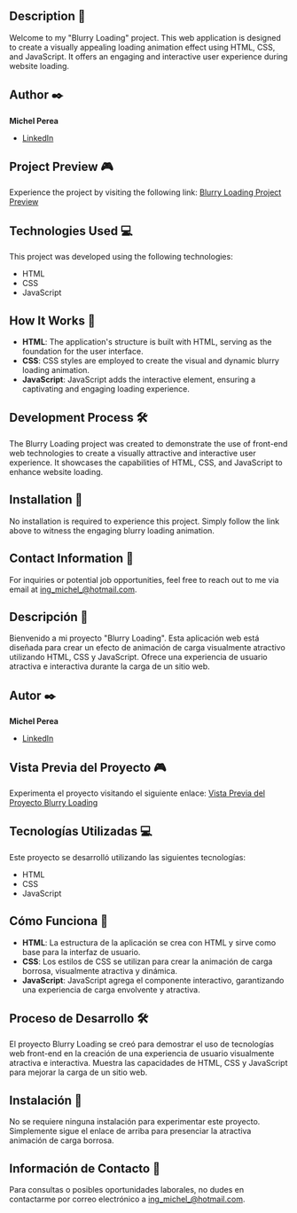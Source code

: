 ## Description 📑

Welcome to my "Blurry Loading" project. This web application is designed to create a visually appealing loading animation effect using HTML, CSS, and JavaScript. It offers an engaging and interactive user experience during website loading.

## Author ✒️

**Michel Perea**
* [LinkedIn](https://www.linkedin.com/in/michel-perea/)

## Project Preview 🎮

Experience the project by visiting the following link:
[Blurry Loading Project Preview](https://michelperea.github.io/Blurry-Loading/)

## Technologies Used 💻

This project was developed using the following technologies:
- HTML
- CSS
- JavaScript

## How It Works 🧩

- **HTML**: The application's structure is built with HTML, serving as the foundation for the user interface.
- **CSS**: CSS styles are employed to create the visual and dynamic blurry loading animation.
- **JavaScript**: JavaScript adds the interactive element, ensuring a captivating and engaging loading experience.

## Development Process 🛠️

The Blurry Loading project was created to demonstrate the use of front-end web technologies to create a visually attractive and interactive user experience. It showcases the capabilities of HTML, CSS, and JavaScript to enhance website loading.

## Installation 🚀

No installation is required to experience this project. Simply follow the link above to witness the engaging blurry loading animation.

## Contact Information 📧

For inquiries or potential job opportunities, feel free to reach out to me via email at [ing_michel_@hotmail.com](mailto:ing_michel_@hotmail.com).









## Descripción 📑

Bienvenido a mi proyecto "Blurry Loading". Esta aplicación web está diseñada para crear un efecto de animación de carga visualmente atractivo utilizando HTML, CSS y JavaScript. Ofrece una experiencia de usuario atractiva e interactiva durante la carga de un sitio web.

## Autor ✒️

**Michel Perea**
* [LinkedIn](https://www.linkedin.com/in/michel-perea/)

## Vista Previa del Proyecto 🎮

Experimenta el proyecto visitando el siguiente enlace:
[Vista Previa del Proyecto Blurry Loading](https://michelperea.github.io/Blurry-Loading/)

## Tecnologías Utilizadas 💻

Este proyecto se desarrolló utilizando las siguientes tecnologías:
- HTML
- CSS
- JavaScript

## Cómo Funciona 🧩

- **HTML**: La estructura de la aplicación se crea con HTML y sirve como base para la interfaz de usuario.
- **CSS**: Los estilos de CSS se utilizan para crear la animación de carga borrosa, visualmente atractiva y dinámica.
- **JavaScript**: JavaScript agrega el componente interactivo, garantizando una experiencia de carga envolvente y atractiva.

## Proceso de Desarrollo 🛠️

El proyecto Blurry Loading se creó para demostrar el uso de tecnologías web front-end en la creación de una experiencia de usuario visualmente atractiva e interactiva. Muestra las capacidades de HTML, CSS y JavaScript para mejorar la carga de un sitio web.

## Instalación 🚀

No se requiere ninguna instalación para experimentar este proyecto. Simplemente sigue el enlace de arriba para presenciar la atractiva animación de carga borrosa.

## Información de Contacto 📧

Para consultas o posibles oportunidades laborales, no dudes en contactarme por correo electrónico a [ing_michel_@hotmail.com](mailto:ing_michel_@hotmail.com).
